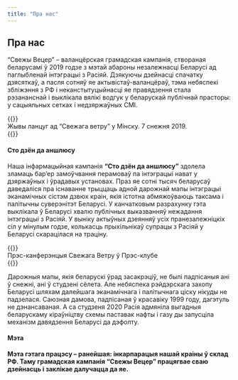 ```yaml
---
title: "Пра нас"
---
```


## Пра нас

“Свежы Вецер” – валанцёрская грамадская кампанія, створаная беларусамі ў 2019 годзе з мэтай абароны 
незалежнасці Беларусі ад паглыбленай інтэграцыі з Расіяй. Дзякуючы дзейнасці спачатку дзясяткаў, 
а пасля сотняў яе актывістаў-валанцёраў, тэма небяспекі збліжэння з РФ і неканстытуцыйнасці 
яе правядзення стала рэзананснай і выклікала вялікі водгук у беларускай публічнай прасторы: 
у сацыяльных сетках і недзяржаўных СМІ.

<div class="row">
    <div class="col-lg-6">
        {{<img "img/articles/lancug_1.png">}}
        <br>
        <span class="text-muted">Жывы ланцуг ад “Свежага ветру” у Мінску. 7 снежня 2019.</span>
    </div>
    <div class="col-lg-4">
        {{<img "img/articles/lancug_2.png">}}
    </div>
</div>

#### Сто дзён да аншлюсу

Наша інфармацыйная кампанія **“Сто дзён да аншлюсу”** здолела зламаць бар’ер замоўчвання перамоваў 
па інтэграцыі нават у дзяржаўных і ўрадавых установах. Праз яе сотні тысяч беларусаў 
даведаліся пра існаванне трыццаць адной дарожнай мапы інтэграцыі эканамічных сістэм 
дзвюх краін, якія істотна абмяжоўваюць таксама і палітычны суверэнітэт Беларусі. 
У канчатковым разрахунку гэта выклікала ў Беларусі хвалю публічных выказванняў 
нежадання інтэграцыі з Расіяй. У выніку актыўных дзеянняў усіх пранезалежніцкіх 
сіл у мінулым годзе, колькасць прыхільнікаў супрацы з Расіяй у Беларусі скарацілася на траціну.

<div class="row">
    <div class="col-lg-6">
        {{<img "img/articles/press_1.png">}}
        <br>
        <span class="text-muted"> Прэс-канферэнцыя Свежага Ветру ў Прэс-клубе</span>
    </div>
    <div class="col-lg-4">
        {{<img "img/articles/press_2.png">}}
    </div>
</div>

Дарожныя мапы, якія беларускі ўрад засакрэціў, не былі падпісаныя ані ў снежні, 
ані ў студзені сёлета. Але небяспека рэйдэрскага захопу Беларусі шляхам далейшага 
эканамічнага і палітычнага ціску нікуды не падзелася. 
Саюзная дамова, падпісаная ў красавіку 1999 году, дагэтуль не дэнансаваная. 
А са студзеня 2020 Расія адмяніла выгадныя беларускаму кіраўніцтву схемы 
паставак нафты і газу ды запусціла механізм давядзення Беларусі да дэфолту.

#### Мэта

**Мэта гэтага працэсу – ранейшая: інкарпарацыя нашай краіны ў склад РФ. Таму грамадская 
кампанія “Свежы Вецер” працягвае сваю дзейнасць і заклікае далучацца да яе.**
